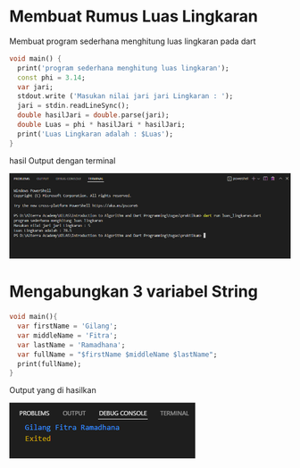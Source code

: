 # Membuat Rumus Luas Lingkaran

Membuat program sederhana menghitung luas lingkaran pada dart

```dart
void main() {
  print('program sederhana menghitung luas lingkaran');
  const phi = 3.14;
  var jari;
  stdout.write ('Masukan nilai jari jari Lingkaran : ');
  jari = stdin.readLineSync(); 
  double hasilJari = double.parse(jari);
  double Luas = phi * hasilJari * hasilJari;
  print('Luas Lingkaran adalah : $Luas'); 
}
```
hasil Output dengan terminal

![alt](../screnshot/part_2.png)

# Mengabungkan 3 variabel String

```dart
void main(){
  var firstName = 'Gilang';
  var middleName = 'Fitra';
  var lastName = 'Ramadhana';
  var fullName = "$firstName $middleName $lastName";
  print(fullName);
}
```

Output yang di hasilkan

![alt](../screnshot/part_1.png)